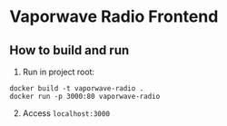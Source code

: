 # Vaporwave Radio Frontend

## How to build and run
1. Run in project root:
```
docker build -t vaporwave-radio .
docker run -p 3000:80 vaporwave-radio
```
2. Access ```localhost:3000```
